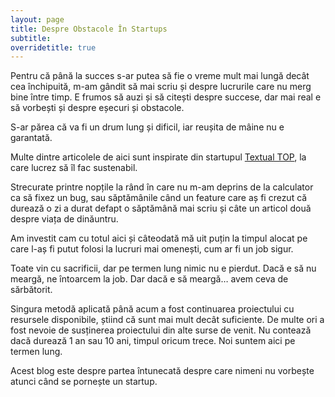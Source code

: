 ```yaml
---
layout: page
title: Despre Obstacole În Startups
subtitle: 
overridetitle: true
---
```


Pentru că până la succes s-ar putea să fie o vreme mult mai lungă decât cea închipuită, m-am gândit să mai scriu și despre lucrurile care nu merg bine între timp. E frumos să auzi și să citești despre succese, dar mai real e să vorbești și despre eșecuri și obstacole.

S-ar părea că va fi un drum lung și dificil, iar reușita de mâine nu e garantată.

Multe dintre articolele de aici sunt inspirate din startupul [Textual TOP](http://textual.top), la care lucrez să îl fac sustenabil.

Strecurate printre nopțile la rând în care nu m-am deprins de la calculator ca să fixez un bug, sau săptămânile când un feature care aș fi crezut că durează o zi a durat defapt o săptămână mai scriu și câte un articol două despre viața de dinăuntru.

Am investit cam cu totul aici și câteodată mă uit puțin la timpul alocat pe care l-aș fi putut folosi la lucruri mai omenești, cum ar fi un job sigur.

Toate vin cu sacrificii, dar pe termen lung nimic nu e pierdut. Dacă e să nu meargă, ne întoarcem la job. Dar dacă e să meargă… avem ceva de sărbătorit.

Singura metodă aplicată până acum a fost continuarea proiectului cu resursele disponibile, știind că sunt mai mult decât suficiente. De multe ori a fost nevoie de susținerea proiectului din alte surse de venit. Nu contează dacă durează 1 an sau 10 ani, timpul oricum trece. Noi suntem aici pe termen lung.

Acest blog este despre partea întunecată despre care nimeni nu vorbește atunci când se pornește un startup.